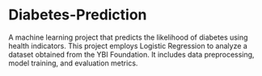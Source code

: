 # Diabetes-Prediction
A machine learning project that predicts the likelihood of diabetes using health indicators. This project employs Logistic Regression to analyze a dataset obtained from the YBI Foundation. It includes data preprocessing, model training, and evaluation metrics.
